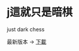 # j這就只是暗棋
just dark chess

最新版本 -> [下載](https://github.com/dfficult/just-dark-chess/releases/latest)
